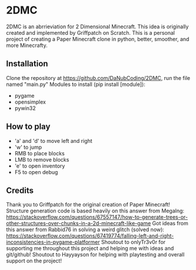 # 2DMC
2DMC is an abrrieviation for 2 Dimensional Minecraft. This idea is originally created and implemented by Griffpatch on Scratch. This is a personal project of creating a Paper Minecraft clone in python, better, smoother, and more Minecrafty. 

## Installation
Clone the repository at https://github.com/DaNubCoding/2DMC, run the file named "main.py"
Modules to install (pip install [module]):
- pygame
- opensimplex
- pywin32

## How to play
- 'a' and 'd' to move left and right
- 'w' to jump
- RMB to place blocks
- LMB to remove blocks
- 'e' to open inventory
- F5 to open debug

## Credits
Thank you to Griffpatch for the original creation of Paper Minecraft!
Structure generation code is based heavily on this answer from Megalng: https://stackoverflow.com/questions/67557147/how-to-generate-trees-or-other-structures-over-chunks-in-a-2d-minecraft-like-game
Got ideas from this answer from Rabbid76 in solving a weird glitch (solved now): https://stackoverflow.com/questions/67419774/falling-left-and-right-inconsistencies-in-pygame-platformer
Shoutout to onlyTr3v0r for supporting me throughout this project and helping me with ideas and git/github!
Shoutout to Hayyayson for helping with playtesting and overall support on the project!